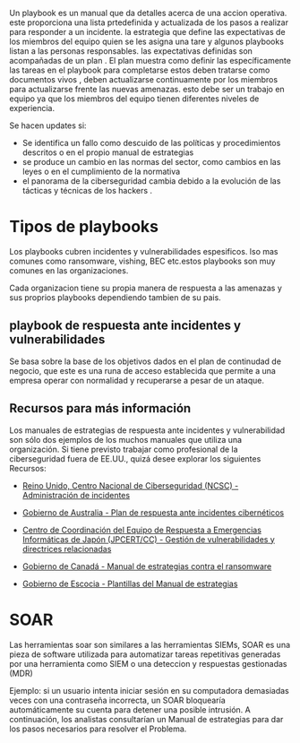 Un playbook es un manual que da detalles acerca de una accion operativa. este proporciona una lista prtedefinida y actualizada de los pasos a realizar para responder a un incidente.
la estrategia que define las expectativas de los miembros del equipo quien se les asigna una tare y algunos playbooks listan a las personas responsables. las expectativas definidas son acompañadas  de un plan . El plan muestra como definir las específicamente las tareas en el playbook para completarse
estos deben tratarse como documentos vivos , deben actualizarse continuamente por los miembros para actualizarse frente  las nuevas amenazas. esto debe ser un trabajo en equipo ya que los miembros del equipo tienen diferentes niveles de experiencia.

Se hacen updates si:
* Se identifica un fallo como descuido de las políticas y procedimientos descritos o en el propio manual de estrategias
* se produce un cambio en las normas del sector, como cambios en las leyes o en el cumplimiento de la normativa
* el panorama de la ciberseguridad cambia debido a  la evolución de las tácticas y técnicas de los hackers .

# Tipos de playbooks
Los playbooks cubren incidentes y vulnerabilidades espesificos. lso mas comunes como ransomware, vishing, BEC etc.estos playbooks son muy comunes en las organizaciones.

Cada organizacion tiene su propia manera de respuesta a las amenazas y sus proprios playbooks dependiendo tambien de su pais.

## playbook de respuesta ante incidentes y vulnerabilidades 

Se basa sobre la base de los objetivos dados en el plan de continudad de negocio, que este es una runa de acceso establecida que permite a una empresa operar con normalidad y recuperarse a pesar de un ataque.


## Recursos para más información

Los manuales de estrategias de respuesta ante incidentes y vulnerabilidad son sólo dos ejemplos de los muchos manuales que utiliza una organización. Si tiene previsto trabajar como profesional de la ciberseguridad fuera de EE.UU., quizá desee explorar los siguientes Recursos:

- [Reino Unido, Centro Nacional de Ciberseguridad (NCSC) - Administración de incidentes](https://www.ncsc.gov.uk/section/about-ncsc/incident-management)
    
- [Gobierno de Australia - Plan de respuesta ante incidentes cibernéticos](https://www.cyber.gov.au/sites/default/files/2023-03/ACSC%20Cyber%20Incident%20Response%20Plan%20Guidance_A4.pdf)
    
- [Centro de Coordinación del Equipo de Respuesta a Emergencias Informáticas de Japón (JPCERT/CC) - Gestión de vulnerabilidades y directrices relacionadas](https://www.jpcert.or.jp/english/vh/guidelines.html)
    
- [Gobierno de Canadá - Manual de estrategias contra el ransomware](https://cyber.gc.ca/en/guidance/ransomware-playbook-itsm00099)
    
- [Gobierno de Escocia - Plantillas del Manual de estrategias](https://www.gov.scot/publications/cyber-resilience-incident-management/)


# SOAR

Las herramientas soar son similares a las herramientas SIEMs, SOAR es una pieza de software utilizada para automatizar tareas repetitivas generadas por una herramienta como SIEM o una deteccion y respuestas gestionadas (MDR)

Ejemplo: si un usuario intenta iniciar sesión en su computadora demasiadas veces con una contraseña incorrecta, un SOAR bloquearía automáticamente su cuenta para detener una posible intrusión. A continuación, los analistas consultarían un Manual de estrategias para dar los pasos necesarios para resolver el Problema.